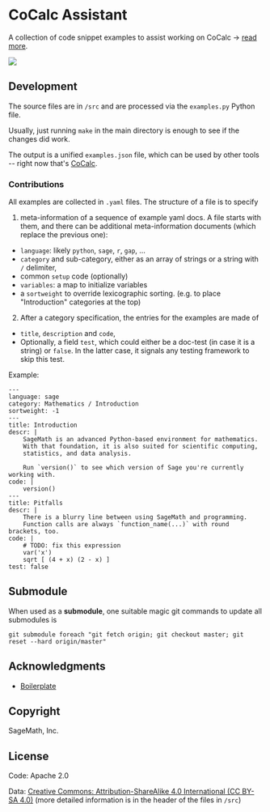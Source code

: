 # CoCalc Assistant

A collection of code snippet examples to assist working on CoCalc → [read more](src/README.md).

![](cocalc-assistant.png)

## Development

The source files are in `/src` and are processed via the `examples.py` Python file.

Usually, just running `make` in the main directory is enough to see if the changes did work.

The output is a unified `examples.json` file, which can be used by other tools -- right now that's [CoCalc](https://cocalc.com).

### Contributions

All examples are collected in `.yaml` files.
The structure of a file is to specify

1.  meta-information of a sequence of example yaml docs. A file starts with them, and there can be additional meta-information documents (which replace the previous one):

* `language`: likely `python`, `sage`, `r`, `gap`, …
* `category` and sub-category, either as an array of strings or a string with `/` delimiter,
* common `setup` code (optionally)
* `variables`: a map to initialize variables
* a `sortweight` to override lexicographic sorting. (e.g. to place "Introduction" categories at the top)

2.  After a category specification, the entries for the examples are made of

* `title`, `description` and `code`,
* Optionally, a field `test`,
  which could either be a doc-test (in case it is a string) or `false`.
  In the latter case, it signals any testing framework to skip this test.

Example:

```
---
language: sage
category: Mathematics / Introduction
sortweight: -1
---
title: Introduction
descr: |
    SageMath is an advanced Python-based environment for mathematics.
    With that foundation, it is also suited for scientific computing,
    statistics, and data analysis.

    Run `version()` to see which version of Sage you're currently working with.
code: |
    version()
---
title: Pitfalls
descr: |
    There is a blurry line between using SageMath and programming.
    Function calls are always `function_name(...)` with round brackets, too.
code: |
    # TODO: fix this expression
    var('x')
    sqrt [ (4 + x) (2 - x) ]
test: false
```

## Submodule

When used as a **submodule**, one suitable magic git commands to update all submodules is

```
git submodule foreach "git fetch origin; git checkout master; git reset --hard origin/master"
```

## Acknowledgments

* [Boilerplate](https://github.com/moble/jupyter_boilerplate.git)

## Copyright

SageMath, Inc.

## License

Code: Apache 2.0

Data:
[Creative Commons: Attribution-ShareAlike 4.0 International (CC BY-SA 4.0)](https://creativecommons.org/licenses/by-sa/4.0/) (more detailed information is in the header of the files in `/src`)
